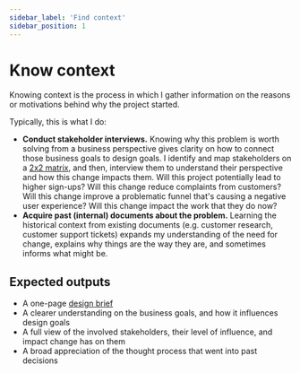 ```yaml
---
sidebar_label: 'Find context'
sidebar_position: 1
---
```


# Know context

Knowing context is the process in which I gather information on the reasons or motivations behind why the project started.

Typically, this is what I do:

* **Conduct stakeholder interviews.** Knowing why this problem is worth solving from a business perspective gives clarity on how to connect those business goals to design goals. I identify and map stakeholders on a [2x2 matrix](https://www.mindtools.com/media/Diagrams/stakeholder-analysis-figure1-2020.jpg), and then, interview them to understand their perspective and how this change impacts them. Will this project potentially lead to higher sign-ups? Will this change reduce complaints from customers? Will this change improve a problematic funnel that's causing a negative user experience? Will this change impact the work that they do now?
* **Acquire past (internal) documents about the problem.** Learning the historical context from existing documents (e.g. customer research, customer support tickets) expands my understanding of the need for change, explains why things are the way they are, and sometimes informs what might be.

## Expected outputs

* A one-page [design brief](../work-in-progress)
* A clearer understanding on the business goals, and how it influences design goals
* A full view of the involved stakeholders, their level of influence, and impact change has on them
* A broad appreciation of the thought process that went into past decisions
